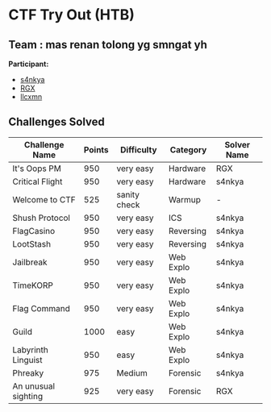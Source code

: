 # CTF Try Out (HTB)

## Team : mas renan tolong yg smngat yh

**Participant:**

* [s4nkya](https://github.com/gafnaa)
* [RGX](https://github.com/ReynandrielPT) 
* [llcxmn](https://github.com/llcxmn)

## Challenges Solved

| Challenge Name      | Points | Difficulty   | Category  | Solver Name |
|---------------------|--------|--------------|-----------|-------------|
| It's Oops PM        | 950    | very easy    | Hardware  | RGX         |
| Critical Flight     | 950    | very easy    | Hardware  | s4nkya      |
| Welcome to CTF      | 525    | sanity check | Warmup    | -           |
| Shush Protocol      | 950    | very easy    | ICS       | s4nkya      |
| FlagCasino          | 950    | very easy    | Reversing | s4nkya      |
| LootStash           | 950    | very easy    | Reversing | s4nkya      |
| Jailbreak           | 950    | very easy    | Web Explo | s4nkya      |
| TimeKORP            | 950    | very easy    | Web Explo | s4nkya      |
| Flag Command        | 950    | very easy    | Web Explo | s4nkya      |
| Guild               | 1000   | easy         | Web Explo | s4nkya      |
| Labyrinth Linguist  | 950    | easy         | Web Explo | s4nkya      |
| Phreaky             | 975    | Medium       | Forensic  | s4nkya      |
| An unusual sighting | 925    | very easy    | Forensic  | RGX         |